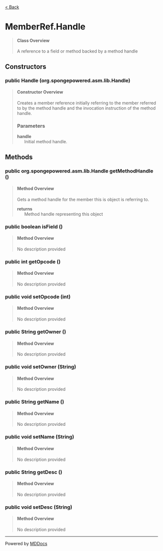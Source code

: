 [< Back](../README.md)
# MemberRef.Handle #
>#### Class Overview ####
>A reference to a field or method backed by a method handle
## Constructors ##
### public Handle (org.spongepowered.asm.lib.Handle) ###
>#### Constructor Overview ####
>Creates a member reference initially referring to the member referred
 to by the method handle and the invocation instruction of the method
 handle.
>
>### Parameters ###
>**handle**<br />
>&nbsp;&nbsp;&nbsp;&nbsp;&nbsp;&nbsp;Initial method handle.
>
## Methods ##
### public org.spongepowered.asm.lib.Handle getMethodHandle () ###
>#### Method Overview ####
>Gets a method handle for the member this is object is referring to.
>
>**returns**<br />
>&nbsp;&nbsp;&nbsp;&nbsp;&nbsp;&nbsp;Method handle representing this object
>
### public boolean isField () ###
>#### Method Overview ####
>No description provided
>
### public int getOpcode () ###
>#### Method Overview ####
>No description provided
>
### public void setOpcode (int) ###
>#### Method Overview ####
>No description provided
>
### public String getOwner () ###
>#### Method Overview ####
>No description provided
>
### public void setOwner (String) ###
>#### Method Overview ####
>No description provided
>
### public String getName () ###
>#### Method Overview ####
>No description provided
>
### public void setName (String) ###
>#### Method Overview ####
>No description provided
>
### public String getDesc () ###
>#### Method Overview ####
>No description provided
>
### public void setDesc (String) ###
>#### Method Overview ####
>No description provided
>

---
Powered by [MDDocs](https://github.com/VRCube/MDDocs)